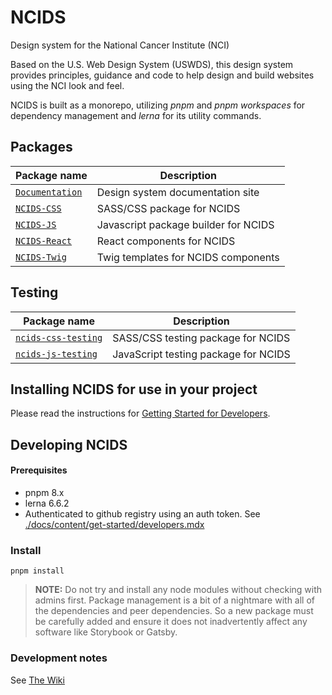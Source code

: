 # NCIDS
Design system for the National Cancer Institute (NCI)

Based on the U.S. Web Design System (USWDS), this design system provides principles, guidance and code to help design and build websites using the NCI look and feel.

NCIDS is built as a monorepo, utilizing *pnpm* and *pnpm workspaces* for dependency management and *lerna* for its utility commands.

## Packages
| Package name                                  | Description  |
| --------------------------------------------- | -------------- |
| [`Documentation`](./docs)  | Design system documentation site |
| [`NCIDS-CSS`](./packages/ncids-css) | SASS/CSS package for NCIDS |
| [`NCIDS-JS`](./packages/ncids-js)     |  Javascript package builder for NCIDS |
| [`NCIDS-React`](./packages/ncids-react)     |  React components for NCIDS |
| [`NCIDS-Twig`](./packages/ncids-twig)     |  Twig templates for NCIDS components |

## Testing
| Package name                                     | Description                          |
|--------------------------------------------------|--------------------------------------|
| [`ncids-css-testing`](testing/ncids-css-testing) | SASS/CSS testing package for NCIDS   |
| [`ncids-js-testing`](testing/ncids-js-testing)   | JavaScript testing package for NCIDS |

## Installing NCIDS for use in your project
Please read the instructions for [Getting Started for Developers](https://designsystem-dev.cancer.gov/develop/get-started/developers).

## Developing NCIDS
#### Prerequisites
* pnpm 8.x
* lerna 6.6.2
* Authenticated to github registry using an auth token. See [./docs/content/get-started/developers.mdx](./docs/content/get-started/developers.mdx)

### Install
`pnpm install`

> **NOTE:** Do not try and install any node modules without checking with admins first. Package management is a bit of a nightmare with
> all of the dependencies and peer dependencies. So a new package must be carefully added and ensure it does not inadvertently affect
> any software like Storybook or Gatsby.

### Development notes
See [The Wiki](https://github.com/NCIOCPL/ncids/wiki/Developing-NCIDS)
